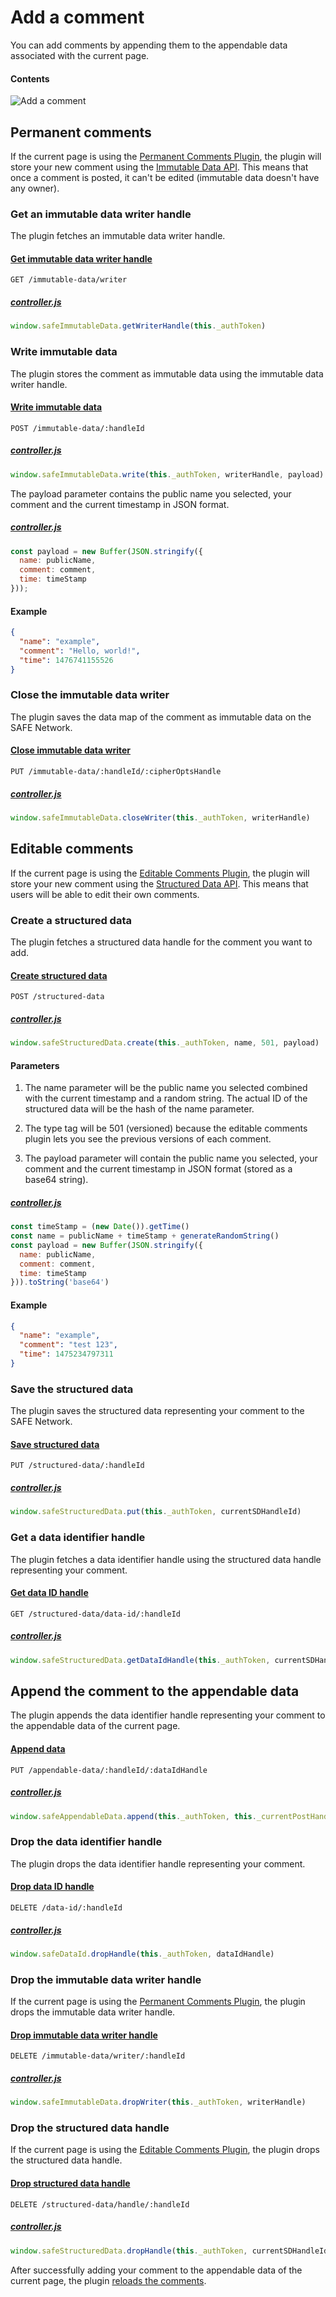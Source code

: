 # Add a comment

You can add comments by appending them to the appendable data associated with the current page.

#### Contents

<!-- toc -->

![Add a comment](img/add-a-comment.png)

## Permanent comments

If the current page is using the [Permanent Comments Plugin](https://github.com/maidsafe/safe_examples/tree/master/permanent_comments_plugin), the plugin will store your new comment using the [Immutable Data API](https://api.safedev.org/low-level-api/immutable-data/). This means that once a comment is posted, it can't be edited (immutable data doesn't have any owner).

### Get an immutable data writer handle

The plugin fetches an immutable data writer handle.

#### [Get immutable data writer handle](https://api.safedev.org/low-level-api/immutable-data/get-immutable-data-handle.html#get-immutable-data-writer-handle)

```
GET /immutable-data/writer
```

##### [controller.js](https://github.com/maidsafe/safe_examples/blob/19cb638c3f02a4b9b9492e44f1527f6010c8e9ba/permanent_comments_plugin/comments/src/controller.js#L214)

```js
window.safeImmutableData.getWriterHandle(this._authToken)
```

### Write immutable data

The plugin stores the comment as immutable data using the immutable data writer handle.

#### [Write immutable data](https://api.safedev.org/low-level-api/immutable-data/write-immutable-data.html)

```
POST /immutable-data/:handleId
```

##### [controller.js](https://github.com/maidsafe/safe_examples/blob/19cb638c3f02a4b9b9492e44f1527f6010c8e9ba/permanent_comments_plugin/comments/src/controller.js#L216)

```js
window.safeImmutableData.write(this._authToken, writerHandle, payload)
```

The payload parameter contains the public name you selected, your comment and the current timestamp in JSON format.

##### [controller.js](https://github.com/maidsafe/safe_examples/blob/19cb638c3f02a4b9b9492e44f1527f6010c8e9ba/permanent_comments_plugin/comments/src/controller.js#L206-L210)

```js
const payload = new Buffer(JSON.stringify({
  name: publicName,
  comment: comment,
  time: timeStamp
}));
```

#### Example

```json
{
  "name": "example",
  "comment": "Hello, world!",
  "time": 1476741155526
}
```

### Close the immutable data writer

The plugin saves the data map of the comment as immutable data on the SAFE Network.

#### [Close immutable data writer](https://api.safedev.org/low-level-api/immutable-data/close-immutable-data-writer.html)

```
PUT /immutable-data/:handleId/:cipherOptsHandle
```

##### [controller.js](https://github.com/maidsafe/safe_examples/blob/19cb638c3f02a4b9b9492e44f1527f6010c8e9ba/permanent_comments_plugin/comments/src/controller.js#L220)

```js
window.safeImmutableData.closeWriter(this._authToken, writerHandle)
```

## Editable comments

If the current page is using the [Editable Comments Plugin](https://github.com/maidsafe/safe_examples/tree/master/editable_comments_plugin), the plugin will store your new comment using the [Structured Data API](https://api.safedev.org/low-level-api/structured-data/). This means that users will be able to edit their own comments.

### Create a structured data

The plugin fetches a structured data handle for the comment you want to add.

#### [Create structured data](https://api.safedev.org/low-level-api/structured-data/create-structured-data.html)

```
POST /structured-data
```

##### [controller.js](https://github.com/maidsafe/safe_examples/blob/19cb638c3f02a4b9b9492e44f1527f6010c8e9ba/editable_comments_plugin/comments/src/controller.js#L254)

```js
window.safeStructuredData.create(this._authToken, name, 501, payload)
```

#### Parameters

1. The name parameter will be the public name you selected combined with the current timestamp and a random string. The actual ID of the structured data will be the hash of the name parameter.

2. The type tag will be 501 (versioned) because the editable comments plugin lets you see the previous versions of each comment.

3. The payload parameter will contain the public name you selected, your comment and the current timestamp in JSON format (stored as a base64 string).

##### [controller.js](https://github.com/maidsafe/safe_examples/blob/19cb638c3f02a4b9b9492e44f1527f6010c8e9ba/editable_comments_plugin/comments/src/controller.js#L243-L249)

```js
const timeStamp = (new Date()).getTime()
const name = publicName + timeStamp + generateRandomString()
const payload = new Buffer(JSON.stringify({
  name: publicName,
  comment: comment,
  time: timeStamp
})).toString('base64')
```

#### Example

```json
{
  "name": "example",
  "comment": "test 123",
  "time": 1475234797311
}
```

### Save the structured data

The plugin saves the structured data representing your comment to the SAFE Network.

#### [Save structured data](https://api.safedev.org/low-level-api/structured-data/save-structured-data.html#put-endpoint)

```
PUT /structured-data/:handleId
```

##### [controller.js](https://github.com/maidsafe/safe_examples/blob/19cb638c3f02a4b9b9492e44f1527f6010c8e9ba/editable_comments_plugin/comments/src/controller.js#L256)

```js
window.safeStructuredData.put(this._authToken, currentSDHandleId)
```

### Get a data identifier handle

The plugin fetches a data identifier handle using the structured data handle representing your comment.

#### [Get data ID handle](https://api.safedev.org/low-level-api/structured-data/get-data-id-handle.html)

```
GET /structured-data/data-id/:handleId
```

##### [controller.js](https://github.com/maidsafe/safe_examples/blob/19cb638c3f02a4b9b9492e44f1527f6010c8e9ba/editable_comments_plugin/comments/src/controller.js#L260)

```js
window.safeStructuredData.getDataIdHandle(this._authToken, currentSDHandleId)
```

## Append the comment to the appendable data

The plugin appends the data identifier handle representing your comment to the appendable data of the current page.

#### [Append data](https://api.safedev.org/low-level-api/appendable-data/append-data.html)

```
PUT /appendable-data/:handleId/:dataIdHandle
```

##### [controller.js](https://github.com/maidsafe/safe_examples/blob/19cb638c3f02a4b9b9492e44f1527f6010c8e9ba/permanent_comments_plugin/comments/src/controller.js#L222)

```js
window.safeAppendableData.append(this._authToken, this._currentPostHandleId, dataIdHandle)
```

### Drop the data identifier handle

The plugin drops the data identifier handle representing your comment.

#### [Drop data ID handle](https://api.safedev.org/low-level-api/data-id/drop-data-id-handle.html)

```
DELETE /data-id/:handleId
```

##### [controller.js](https://github.com/maidsafe/safe_examples/blob/19cb638c3f02a4b9b9492e44f1527f6010c8e9ba/permanent_comments_plugin/comments/src/controller.js#L224)

```js
window.safeDataId.dropHandle(this._authToken, dataIdHandle)
```

### Drop the immutable data writer handle

If the current page is using the [Permanent Comments Plugin](https://github.com/maidsafe/safe_examples/tree/master/permanent_comments_plugin), the plugin drops the immutable data writer handle.

#### [Drop immutable data writer handle](https://api.safedev.org/low-level-api/immutable-data/drop-immutable-data-handle.html#drop-immutable-data-writer-handle)

```
DELETE /immutable-data/writer/:handleId
```

##### [controller.js](https://github.com/maidsafe/safe_examples/blob/19cb638c3f02a4b9b9492e44f1527f6010c8e9ba/permanent_comments_plugin/comments/src/controller.js#L230)

```js
window.safeImmutableData.dropWriter(this._authToken, writerHandle)
```

### Drop the structured data handle

If the current page is using the [Editable Comments Plugin](https://github.com/maidsafe/safe_examples/tree/master/editable_comments_plugin), the plugin drops the structured data handle.

#### [Drop structured data handle](https://api.safedev.org/low-level-api/structured-data/drop-structured-data-handle.html)

```
DELETE /structured-data/handle/:handleId
```

##### [controller.js](https://github.com/maidsafe/safe_examples/blob/19cb638c3f02a4b9b9492e44f1527f6010c8e9ba/editable_comments_plugin/comments/src/controller.js#L267)

```js
window.safeStructuredData.dropHandle(this._authToken, currentSDHandleId)
```

After successfully adding your comment to the appendable data of the current page, the plugin [reloads the comments](fetch-comments.md).
